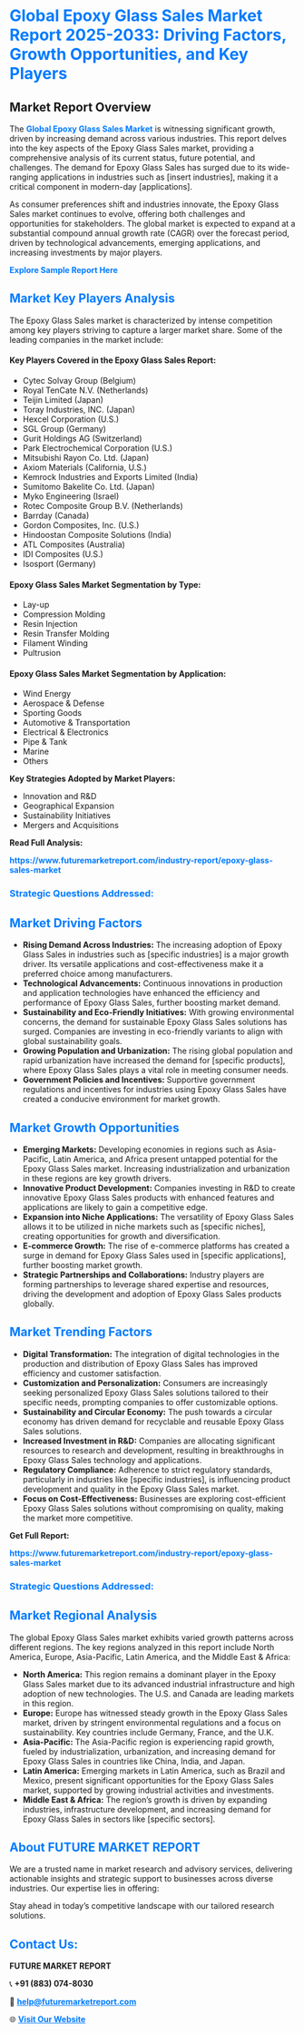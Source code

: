 <h1 style="color: #007BFF;">Global Epoxy Glass Sales Market Report 2025-2033: Driving Factors, Growth Opportunities, and Key Players</h1>

<section id="overview">
<h2>Market Report Overview</h2>
<p>The <a href="https://www.futuremarketreport.com/industry-report/epoxy-glass-sales-market" style="color: #007BFF; text-decoration: none;"><strong>Global Epoxy Glass Sales Market</strong></a> is witnessing significant growth, driven by increasing demand across various industries. This report delves into the key aspects of the Epoxy Glass Sales market, providing a comprehensive analysis of its current status, future potential, and challenges. The demand for Epoxy Glass Sales has surged due to its wide-ranging applications in industries such as [insert industries], making it a critical component in modern-day [applications].</p>
<p>As consumer preferences shift and industries innovate, the Epoxy Glass Sales market continues to evolve, offering both challenges and opportunities for stakeholders. The global market is expected to expand at a substantial compound annual growth rate (CAGR) over the forecast period, driven by technological advancements, emerging applications, and increasing investments by major players.</p>
</section>

<section id="overview">
<p><a href="https://www.futuremarketreport.com/request-sample/reportId=103904" style="color: #007BFF; text-decoration: none;"><strong>Explore Sample Report Here</strong></a></p>
</section>

<section id="key-players">
<h2 style="color: #007BFF;">Market Key Players Analysis</h2>
<p>The Epoxy Glass Sales market is characterized by intense competition among key players striving to capture a larger market share. Some of the leading companies in the market include:</p>
<h4>Key Players Covered in the Epoxy Glass Sales Report:</h4>
<ul><li>Cytec Solvay Group (Belgium)</li><li>Royal TenCate N.V. (Netherlands)</li><li>Teijin Limited (Japan)</li><li>Toray Industries, INC. (Japan)</li><li>Hexcel Corporation (U.S.)</li><li>SGL Group (Germany)</li><li>Gurit Holdings AG (Switzerland)</li><li>Park Electrochemical Corporation (U.S.)</li><li>Mitsubishi Rayon Co. Ltd. (Japan)</li><li>Axiom Materials (California, U.S.)</li><li>Kemrock Industries and Exports Limited (India)</li><li>Sumitomo Bakelite Co. Ltd. (Japan)</li><li>Myko Engineering (Israel)</li><li>Rotec Composite Group B.V. (Netherlands)</li><li>Barrday (Canada)</li><li>Gordon Composites, Inc. (U.S.)</li><li>Hindoostan Composite Solutions (India)</li><li>ATL Composites (Australia)</li><li>IDI Composites (U.S.)</li><li>Isosport (Germany)</li></ul>
<h4>Epoxy Glass Sales Market Segmentation by Type:</h4>
<ul><li>Lay-up</li><li>Compression Molding</li><li>Resin Injection</li><li>Resin Transfer Molding</li><li>Filament Winding</li><li>Pultrusion</li></ul>

<h4>Epoxy Glass Sales Market Segmentation by Application:</h4>
<ul><li>Wind Energy</li><li>Aerospace &amp; Defense</li><li>Sporting Goods</li><li>Automotive &amp; Transportation</li><li>Electrical &amp; Electronics</li><li>Pipe &amp; Tank</li><li>Marine</li><li>Others</li></ul>
<p><strong>Key Strategies Adopted by Market Players:</strong></p>
<ul>
<li>Innovation and R&D</li>
<li>Geographical Expansion</li>
<li>Sustainability Initiatives</li>
<li>Mergers and Acquisitions</li>
</ul>
</section>

<section>
<p><strong>Read Full Analysis: </strong></p><a href="https://www.futuremarketreport.com/industry-report/epoxy-glass-sales-market" style="color: #007BFF; text-decoration: none;"><strong>https://www.futuremarketreport.com/industry-report/epoxy-glass-sales-market</strong></a>
<h3 style="color: #007BFF;">Strategic Questions Addressed:</h3>
</section>

<section id="driving-factors">
<h2 style="color: #007BFF;">Market Driving Factors</h2>
<ul>
<li><strong>Rising Demand Across Industries:</strong> The increasing adoption of Epoxy Glass Sales in industries such as [specific industries] is a major growth driver. Its versatile applications and cost-effectiveness make it a preferred choice among manufacturers.</li>
<li><strong>Technological Advancements:</strong> Continuous innovations in production and application technologies have enhanced the efficiency and performance of Epoxy Glass Sales, further boosting market demand.</li>
<li><strong>Sustainability and Eco-Friendly Initiatives:</strong> With growing environmental concerns, the demand for sustainable Epoxy Glass Sales solutions has surged. Companies are investing in eco-friendly variants to align with global sustainability goals.</li>
<li><strong>Growing Population and Urbanization:</strong> The rising global population and rapid urbanization have increased the demand for [specific products], where Epoxy Glass Sales plays a vital role in meeting consumer needs.</li>
<li><strong>Government Policies and Incentives:</strong> Supportive government regulations and incentives for industries using Epoxy Glass Sales have created a conducive environment for market growth.</li>
</ul>
</section>

<section id="growth-opportunities">
<h2 style="color: #007BFF;">Market Growth Opportunities</h2>
<ul>
<li><strong>Emerging Markets:</strong> Developing economies in regions such as Asia-Pacific, Latin America, and Africa present untapped potential for the Epoxy Glass Sales market. Increasing industrialization and urbanization in these regions are key growth drivers.</li>
<li><strong>Innovative Product Development:</strong> Companies investing in R&D to create innovative Epoxy Glass Sales products with enhanced features and applications are likely to gain a competitive edge.</li>
<li><strong>Expansion into Niche Applications:</strong> The versatility of Epoxy Glass Sales allows it to be utilized in niche markets such as [specific niches], creating opportunities for growth and diversification.</li>
<li><strong>E-commerce Growth:</strong> The rise of e-commerce platforms has created a surge in demand for Epoxy Glass Sales used in [specific applications], further boosting market growth.</li>
<li><strong>Strategic Partnerships and Collaborations:</strong> Industry players are forming partnerships to leverage shared expertise and resources, driving the development and adoption of Epoxy Glass Sales products globally.</li>
</ul>
</section>

<section id="trending-factors">
<h2 style="color: #007BFF;">Market Trending Factors</h2>
<ul>
<li><strong>Digital Transformation:</strong> The integration of digital technologies in the production and distribution of Epoxy Glass Sales has improved efficiency and customer satisfaction.</li>
<li><strong>Customization and Personalization:</strong> Consumers are increasingly seeking personalized Epoxy Glass Sales solutions tailored to their specific needs, prompting companies to offer customizable options.</li>
<li><strong>Sustainability and Circular Economy:</strong> The push towards a circular economy has driven demand for recyclable and reusable Epoxy Glass Sales solutions.</li>
<li><strong>Increased Investment in R&D:</strong> Companies are allocating significant resources to research and development, resulting in breakthroughs in Epoxy Glass Sales technology and applications.</li>
<li><strong>Regulatory Compliance:</strong> Adherence to strict regulatory standards, particularly in industries like [specific industries], is influencing product development and quality in the Epoxy Glass Sales market.</li>
<li><strong>Focus on Cost-Effectiveness:</strong> Businesses are exploring cost-efficient Epoxy Glass Sales solutions without compromising on quality, making the market more competitive.</li>
</ul>
</section>

<section>
<p><strong>Get Full Report: </strong></p><a href="https://www.futuremarketreport.com/industry-report/epoxy-glass-sales-market" style="color: #007BFF; text-decoration: none;"><strong>https://www.futuremarketreport.com/industry-report/epoxy-glass-sales-market</strong></a>
<h3 style="color: #007BFF;">Strategic Questions Addressed:</h3>
</section>


<section id="regional-analysis">
<h2 style="color: #007BFF;">Market Regional Analysis</h2>
<p>The global Epoxy Glass Sales market exhibits varied growth patterns across different regions. The key regions analyzed in this report include North America, Europe, Asia-Pacific, Latin America, and the Middle East & Africa:</p>
<ul>
<li><strong>North America:</strong> This region remains a dominant player in the Epoxy Glass Sales market due to its advanced industrial infrastructure and high adoption of new technologies. The U.S. and Canada are leading markets in this region.</li>
<li><strong>Europe:</strong> Europe has witnessed steady growth in the Epoxy Glass Sales market, driven by stringent environmental regulations and a focus on sustainability. Key countries include Germany, France, and the U.K.</li>
<li><strong>Asia-Pacific:</strong> The Asia-Pacific region is experiencing rapid growth, fueled by industrialization, urbanization, and increasing demand for Epoxy Glass Sales in countries like China, India, and Japan.</li>
<li><strong>Latin America:</strong> Emerging markets in Latin America, such as Brazil and Mexico, present significant opportunities for the Epoxy Glass Sales market, supported by growing industrial activities and investments.</li>
<li><strong>Middle East & Africa:</strong> The region’s growth is driven by expanding industries, infrastructure development, and increasing demand for Epoxy Glass Sales in sectors like [specific sectors].</li>
</ul>
</section>

<footer>
<h2 style="color: #007BFF;">About FUTURE MARKET REPORT</h2>
<p>We are a trusted name in market research and advisory services, delivering actionable insights and strategic support to businesses across diverse industries. Our expertise lies in offering:</p>

<p>Stay ahead in today’s competitive landscape with our tailored research solutions.</p>

<h2 style="color: #007BFF;">Contact Us:</h2>
<p><strong>FUTURE MARKET REPORT</strong></p>
<p>📞 <strong>+91 (883) 074-8030</strong></p>
<p>📧 <strong><a href="mailto:help@futuremarketreport.com" style="color: #007BFF;">help@futuremarketreport.com</a></strong></p>
<p>🌐 <strong><a href="https://www.futuremarketreport.com/" style="color: #007BFF;">Visit Our Website</a></strong></p>
</footer>